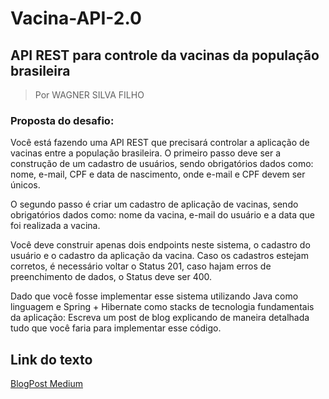 # Vacina-API-2.0
## API REST para controle da vacinas da população brasileira

> Por WAGNER SILVA FILHO

### Proposta do desafio:

Você está fazendo uma API REST que precisará controlar a aplicação de vacinas entre a população brasileira. O primeiro passo deve ser a construção de um cadastro de usuários, sendo obrigatórios dados como: nome, e-mail, CPF e data de nascimento, onde e-mail e CPF devem ser únicos.

O segundo passo é criar um cadastro de aplicação de vacinas, sendo obrigatórios dados como: nome da vacina, e-mail do usuário e a data que foi realizada a vacina.

Você deve construir apenas dois endpoints neste sistema, o cadastro do usuário e o cadastro da aplicação da vacina. Caso os cadastros estejam corretos, é necessário voltar o Status 201, caso hajam erros de preenchimento de dados, o Status deve ser 400.

Dado que você fosse implementar esse sistema utilizando Java como linguagem e Spring + Hibernate como stacks de tecnologia fundamentais da aplicação: Escreva um post de blog explicando de maneira detalhada tudo que você faria para implementar esse código. 

## Link do texto

[BlogPost Medium](https://link.medium.com/u0IJkl4S6gb)
